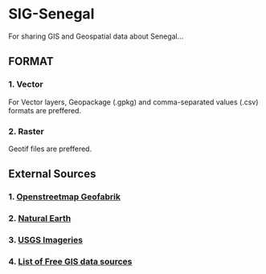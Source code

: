 # SIG-Senegal
For sharing GIS and Geospatial data about Senegal...

## FORMAT
### 1. Vector
For Vector layers, Geopackage (.gpkg) and comma-separated values (.csv) formats are preffered.
### 2. Raster
Geotif files are preffered.

## External Sources
### 1. [Openstreetmap Geofabrik](https://download.geofabrik.de/)
### 2. [Natural Earth](https://www.naturalearthdata.com/downloads/)
### 3. [USGS Imageries](https://earthexplorer.usgs.gov/)
### 4. [List of Free GIS data sources](https://freegisdata.rtwilson.com/)
